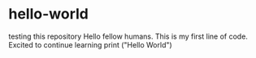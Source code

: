 # hello-world
testing this repository 
Hello fellow humans. This is my first line of code. Excited to continue learning 
print ("Hello World") 
